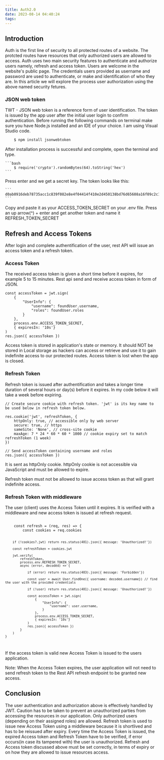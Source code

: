 ```yaml
---
title: Auth2.0
date: 2023-08-14 04:40:24
tags:
---
```


## Introduction

Auth is the first line of security to all protected routes of a website. The protcted routes have resources that only authorized users are allowed to access. Auth uses two main security features to authenticate and authorize users namely, refresh and access token. Users are welcome in the website's public page. The credentials users provided as username and password are used to authenticate, or make and identification of who they are. In this article we will explore the process user authorization using the above named security fetures.


### JSON web token

TWT - JSON web token is a reference form of user identification. The token is issued by the app user after the initial user login to confirm authentication. Before running the following commands on terminal make sure you have Node.js installed and an IDE of your choice. I am using Visual Studio code.

``` bash
    $ npm install jsonwebtoken
```

After installation process is successful and complete, open the terminal and type.

    ```bash
        $ require('crypto').randomBytes(64).toString('hex')
    ```
Press enter and we get a secret key. The token looks like this:

    ```
    d0ab0916deb78735acc1c839f082e8e4f04414f410e2d450138bd76d65608a16f09c2c1fb595ad06438c2c37b7773877c4724897ebe9d203e181c477b55ee75d
    ```

Copy and paste it as your ACCESS_TOKEN_SECRET on your .env file. Press an up arrow(^) + enter and get another token and name it REFRESH_TOKEN_SECRET


## Refresh and Access Tokens

After login and complete authentification of the user, rest API will issue an access token and a refresh token.

### Access Token

The received access token is given a short time before it expires, for example 5 to 15 minutes. Rest api send and receive access token in form of JSON.

    const accessToken = jwt.sign(
        {
            "UserInfo": {
                "username": foundUser.username,
                "roles": foundUser.roles
            }
        },
        process.env.ACCESS_TOKEN_SECRET,
        { expiresIn: '10s'}
    )
    res.json({ accessToken })

Access token is stored in application's state or memory. It should NOT be stored in Local storage as hackers can access or retrieve and use it to gain indefinite access to our protected routes. Access token is lost when the app is closed.

### Refresh Token

Refresh token is issued after authentification and takes a longer time duration of several hours or day(s) before it expires. In my code below it will take a week before expiring. 

    // Create secure cookie with refresh token. 'jwt' is its key name to be used below in refresh token below.

    res.cookie('jwt', refreshToken, {
        httpOnly: true, // accessible only by web server
        secure: true, // https
        sameSite: 'None', // cross-site cookie
        maxAge: 7 * 24 * 60 * 60 * 1000 // cookie expiry set to match refreshToken (1 week)
    })

    // Send accessToken containing username and roles
    res.json({ accessToken })

It is sent as httpOnly cookie. httpOnly cookie is not accessible via JavaScript and must be allowed to expire.

Refresh token must not be allowed to issue access token as that will grant indefinite access.

### Refresh Token with middleware

The user (client) uses the Access Token until it expires. It is verified with a middleware and new access token is issued at refresh request.

<code>
    const refresh = (req, res) => {
        const cookies = req.cookies

        if (!cookies?.jwt) return res.status(401).json({ message: 'Unauthorized!'})

        const refreshToken = cookies.jwt

        jwt.verify(
            refreshToken,
            process.env.REFRESH_TOKEN_SECRET,
            async (error, decoded) => {

                if (error) return res.status(403).json({ message: 'Forbidden'})

                const user = await User.findOne({ username: decoded.username}) // find the user with the provided credentials

                if (!user) return res.status(401).json({ message: 'Unauthorized!'})

                const accessToken = jwt.sign(
                    {
                        "UserInfo": {
                            "username": user.username,
                        }
                    },
                    process.env.ACCESS_TOKEN_SECRET,
                    { expiresIn: '10s'}
                )
                res.json({ accessToken })
            }
        )
    }
</code>

If the access token is valid new Access Token is issued to the users application. 

Note: When the Access Token expires, the user application will not need to send refresh token to the Rest API refresh endpoint to be granted new access.

## Conclusion

The user authentication and authorization above is effectively handled by JWT. Caution has to be taken to prevent an unauthorized parties from accessing the resources in our application. Only authorized users (depending on their assigned roles) are allowed. Refresh token is used to issue new Access Token using a middleware because it is shortlived and has to be reissued after expiry. Every time the Access Token is issued, the expired Access token and Refresh Token have to be verified, if error occurs(in case its tampered with) the user is unauthorized. Refresh and Access token discussed above must be set correctly, in terms of expiry or on how they are allowed to issue resources access. 


<script async src="https://talk.hyvor.com/embed/embed.js" type="module"></script>
<hyvor-talk-comments website-id="9346" page-id=""></hyvor-talk-comments>